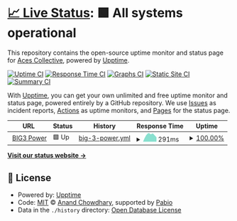 # [📈 Live Status](https://acescollective.github.io/upptime): <!--live status--> **🟩 All systems operational**

This repository contains the open-source uptime monitor and status page for [Aces Collective](https://theaces.xyz), powered by [Upptime](https://github.com/upptime/upptime).

[![Uptime CI](https://github.com/acescollective/upptime/workflows/Uptime%20CI/badge.svg)](https://github.com/acescollective/upptime/actions?query=workflow%3A%22Uptime+CI%22)
[![Response Time CI](https://github.com/acescollective/upptime/workflows/Response%20Time%20CI/badge.svg)](https://github.com/acescollective/upptime/actions?query=workflow%3A%22Response+Time+CI%22)
[![Graphs CI](https://github.com/acescollective/upptime/workflows/Graphs%20CI/badge.svg)](https://github.com/acescollective/upptime/actions?query=workflow%3A%22Graphs+CI%22)
[![Static Site CI](https://github.com/acescollective/upptime/workflows/Static%20Site%20CI/badge.svg)](https://github.com/acescollective/upptime/actions?query=workflow%3A%22Static+Site+CI%22)
[![Summary CI](https://github.com/acescollective/upptime/workflows/Summary%20CI/badge.svg)](https://github.com/acescollective/upptime/actions?query=workflow%3A%22Summary+CI%22)

With [Upptime](https://upptime.js.org), you can get your own unlimited and free uptime monitor and status page, powered entirely by a GitHub repository. We use [Issues](https://github.com/acescollective/upptime/issues) as incident reports, [Actions](https://github.com/acescollective/upptime/actions) as uptime monitors, and [Pages](https://acescollective.github.io/upptime) for the status page.

<!--start: status pages-->
<!-- This summary is generated by Upptime (https://github.com/upptime/upptime) -->
<!-- Do not edit this manually, your changes will be overwritten -->
<!-- prettier-ignore -->
| URL | Status | History | Response Time | Uptime |
| --- | ------ | ------- | ------------- | ------ |
| <img alt="" src="https://icons.duckduckgo.com/ip3/big3power.com.ico" height="13"> [BIG3 Power](https://big3power.com) | 🟩 Up | [big-3-power.yml](https://github.com/acescollective/upptime/commits/HEAD/history/big-3-power.yml) | <details><summary><img alt="Response time graph" src="./graphs/big-3-power/response-time-week.png" height="20"> 291ms</summary><br><a href="https://acescollective.github.io/upptime/history/big-3-power"><img alt="Response time 278" src="https://img.shields.io/endpoint?url=https%3A%2F%2Fraw.githubusercontent.com%2Facescollective%2Fupptime%2FHEAD%2Fapi%2Fbig-3-power%2Fresponse-time.json"></a><br><a href="https://acescollective.github.io/upptime/history/big-3-power"><img alt="24-hour response time 163" src="https://img.shields.io/endpoint?url=https%3A%2F%2Fraw.githubusercontent.com%2Facescollective%2Fupptime%2FHEAD%2Fapi%2Fbig-3-power%2Fresponse-time-day.json"></a><br><a href="https://acescollective.github.io/upptime/history/big-3-power"><img alt="7-day response time 291" src="https://img.shields.io/endpoint?url=https%3A%2F%2Fraw.githubusercontent.com%2Facescollective%2Fupptime%2FHEAD%2Fapi%2Fbig-3-power%2Fresponse-time-week.json"></a><br><a href="https://acescollective.github.io/upptime/history/big-3-power"><img alt="30-day response time 294" src="https://img.shields.io/endpoint?url=https%3A%2F%2Fraw.githubusercontent.com%2Facescollective%2Fupptime%2FHEAD%2Fapi%2Fbig-3-power%2Fresponse-time-month.json"></a><br><a href="https://acescollective.github.io/upptime/history/big-3-power"><img alt="1-year response time 278" src="https://img.shields.io/endpoint?url=https%3A%2F%2Fraw.githubusercontent.com%2Facescollective%2Fupptime%2FHEAD%2Fapi%2Fbig-3-power%2Fresponse-time-year.json"></a></details> | <details><summary><a href="https://acescollective.github.io/upptime/history/big-3-power">100.00%</a></summary><a href="https://acescollective.github.io/upptime/history/big-3-power"><img alt="All-time uptime 99.38%" src="https://img.shields.io/endpoint?url=https%3A%2F%2Fraw.githubusercontent.com%2Facescollective%2Fupptime%2FHEAD%2Fapi%2Fbig-3-power%2Fuptime.json"></a><br><a href="https://acescollective.github.io/upptime/history/big-3-power"><img alt="24-hour uptime 100.00%" src="https://img.shields.io/endpoint?url=https%3A%2F%2Fraw.githubusercontent.com%2Facescollective%2Fupptime%2FHEAD%2Fapi%2Fbig-3-power%2Fuptime-day.json"></a><br><a href="https://acescollective.github.io/upptime/history/big-3-power"><img alt="7-day uptime 100.00%" src="https://img.shields.io/endpoint?url=https%3A%2F%2Fraw.githubusercontent.com%2Facescollective%2Fupptime%2FHEAD%2Fapi%2Fbig-3-power%2Fuptime-week.json"></a><br><a href="https://acescollective.github.io/upptime/history/big-3-power"><img alt="30-day uptime 100.00%" src="https://img.shields.io/endpoint?url=https%3A%2F%2Fraw.githubusercontent.com%2Facescollective%2Fupptime%2FHEAD%2Fapi%2Fbig-3-power%2Fuptime-month.json"></a><br><a href="https://acescollective.github.io/upptime/history/big-3-power"><img alt="1-year uptime 99.38%" src="https://img.shields.io/endpoint?url=https%3A%2F%2Fraw.githubusercontent.com%2Facescollective%2Fupptime%2FHEAD%2Fapi%2Fbig-3-power%2Fuptime-year.json"></a></details>

<!--end: status pages-->

[**Visit our status website →**](https://acescollective.github.io/upptime)

## 📄 License

- Powered by: [Upptime](https://github.com/upptime/upptime)
- Code: [MIT](./LICENSE) © [Anand Chowdhary](https://anandchowdhary.com), supported by [Pabio](https://pabio.com)
- Data in the `./history` directory: [Open Database License](https://opendatacommons.org/licenses/odbl/1-0/)
